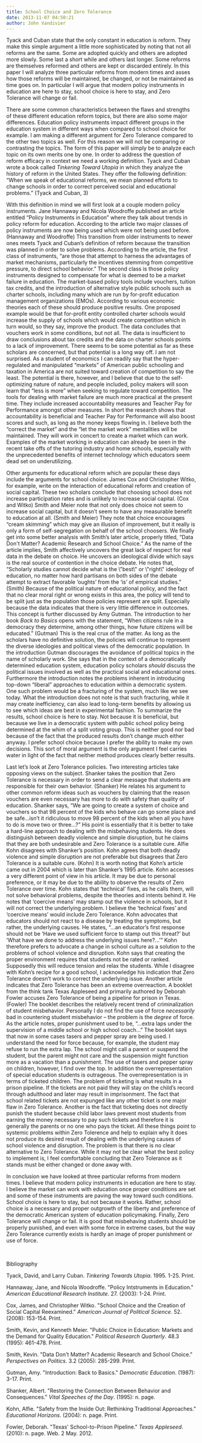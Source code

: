 ```yaml
---
title: School Choice and Zero Tolerance
date: 2013-11-07 04:50:21
author: John Vandivier
---
```




Tyack and Cuban state that the only constant in education is reform. They make this simple argument a little more sophisticated by noting that not all reforms are the same. Some are adopted quickly and others are adopted more slowly. Some last a short while and others last longer. Some reforms are themselves reformed and others are kept or discarded entirely. In this paper I will analyze three particular reforms from modern times and asses how those reforms will be maintained, be changed, or not be maintained as time goes on. In particular I will argue that modern policy instruments in education are here to stay, school choice is here to stay, and Zero Tolerance will change or fail.

There are some common characteristics between the flaws and strengths of these different education reform topics, but there are also some major differences. Education policy instruments impact different groups in the education system in different ways when compared to school choice for example. I am making a different argument for Zero Tolerance compared to the other two topics as well. For this reason we will not be comparing or contrasting the topics. The form of this paper will simply be to analyze each topic on its own merits one by one. In order to address the question of reform efficacy in context we need a working definition. Tyack and Cuban wrote a book called <i>Tinkering Toward Utopia</i> in which they analyze the history of reform in the United States. They offer the following definition: “When we speak of educational reforms, we mean planned efforts to change schools in order to correct perceived social and educational problems.” (Tyack and Cuban, 3)
<p lang=\"en-US\"><span style=\"color: #000000;\"><span style=\"font-family: Code, Code, sans-serif;\"><span style=\"font-size: medium;\"><span style=\"font-family: 'Times New Roman', serif;\"> With this definition in mind we will first look at a couple modern policy instruments. Jane Hannaway and Nicola Woodroffe published an article entitled “Policy Instruments in Education” where they talk about trends in policy reform for education. According to the article two major classes of policy instruments are now being used which were not being used before. (Hannaway and Woodroffe) This transition from older instruments to newer ones meets Tyack and Cuban’s definition of reform because the transition was planned in order to solve problems. According to the article, the first class of instruments, “are those that attempt to harness the advantages of market mechanisms, particularly the incentives stemming from competitive pressure, to direct school behavior.” The second class is those policy instruments designed to compensate for what is deemed to be a market failure in education. The market-based policy tools include vouchers, tuition tax credits, and the introduction of alternative style public schools such as charter schools, including many which are run by for-profit education management organizations (EMOs). According to various economic theories each of these should produce positive results. One proposed example would be that for-profit entity controlled charter schools would increase the supply of schools which would create competition which in turn would, so they say, improve the product. The data concludes that vouchers work in some conditions, but not all. The data is insufficient to draw conclusions about tax credits and the data on charter schools points to a lack of improvement. There seems to be some potential as far as these scholars are concerned, but that potential is a long way off. I am not surprised. As a student of economics I can readily say that the hyper-regulated and manipulated “markets” of American public schooling and taxation in America are not suited toward creation of competition to say the least. The potential is there, however, and I believe that due to the self-optimizing nature of nature, and people included, policy makers will soon learn that “less is more” when seeking to regulate toward competition. The tools for dealing with market failure are much more practical at the present time. They include increased accountability measures and Teacher Pay for Performance amongst other measures. In short the research shows that accountability is beneficial and Teacher Pay for Performance will also boost scores and such, as long as the money keeps flowing in. I believe both the “correct the market” and the “let the market work” mentalities will be maintained. They will work in concert to create a market which can work. Examples of the market working in education can already be seen in the recent take offs of the tutoring industry and home schools, especially with the unprecedented benefits of internet technology which educators seem dead set on underutilizing.</span></span></span></span></p>
Other arguments for educational reform which are popular these days include the arguments for school choice. James Cox and Christopher Witko, for example, write on the interaction of educational reform and creation of social capital. These two scholars conclude that choosing school does not increase participation rates and is unlikely to increase social capital. (Cox and Witko) Smith and Meier note that not only does choice not seem to increase social capital, but it doesn’t seem to have any measurable benefit to education at all. (Smith and Meier) They note that choice encourages “cream skimming” which may give an illusion of improvement, but it really is only a form of self-segregation on behalf of the school choosers. We finally get into some better analysis with Smith’s later article, properly titled, “Data Don't Matter? Academic Research and School Choice.” As the name of the article implies, Smith affectively uncovers the great lack of respect for real data in the debate on choice. He uncovers an ideological divide which says is the real source of contention in the choice debate. He notes that, “Scholarly studies cannot decide what is the \"best\" or \"right\" ideology of education, no matter how hard partisans on both sides of the debate attempt to extract favorable ‘oughts’ from the ‘is’ of empirical studies.” (Smith) Because of the political nature of educational policy, and the fact that no clear moral right or wrong exists in this area, the policy will tend to be split just as the population those policies represent are split. Especially because the data indicates that there is very little difference in outcomes. This concept is further discussed by Amy Gutman. The introduction to her book <i>Back to Basics</i> opens with the statement, “When citizens rule in a democracy they determine, among other things, how future citizens will be educated.” (Gutman) This is the real crux of the matter. As long as the scholars have no definitive solution, the policies will continue to represent the diverse ideologies and political views of the democratic population. In the introduction Gutman discourages the avoidance of political topics in the name of scholarly work. She says that in the context of a democratically determined education system, education policy scholars <i>should</i> discuss the political issues involved as well as the practical social and educational ones. Furthermore the introduction notes the problems inherent in introducing top-down “liberal” approaches to education within a democratic system. One such problem would be a fracturing of the system, much like we see today. What the introduction does not note is that such fracturing, while it may create inefficiency, can also lead to long-term benefits by allowing us to see which ideas are best in experimental fashion. To summarize the results, school choice is here to stay. Not because it is beneficial, but because we live in a democratic system with public school policy being determined at the whim of a split voting group. This is neither good nor bad because of the fact that the produced results don’t change much either anyway. I prefer school choice because I prefer the ability to make my own decisions. This sort of moral argument is the only argument I feel carries water in light of the fact that neither method produces clearly better results.

Last let’s look at Zero Tolerance policies. Two interesting articles take opposing views on the subject. Shanker takes the position that Zero Tolerance is necessary in order to send a clear message that students are responsible for their own behavior. (Shanker) He relates his argument to other common reform ideas such as vouchers by claiming that the reason vouchers are even necessary has more to do with safety than quality of education. Shanker says, “We are going to create a system of choice and vouchers so that 98 percent of the kids who behave can go some place and be safe…isn’t it ridiculous to move 98 percent of the kids when all you have to do is move two or three…?” His point is essentially that it is better to take a hard-line approach to dealing with the misbehaving students. He does distinguish between deadly violence and simple disruption, but he claims that they are both undesirable and Zero Tolerance is a suitable cure. Alfie Kohn disagrees with Shanker’s position. Kohn agrees that both deadly violence and simple disruption are not preferable but disagrees that Zero Tolerance is a suitable cure. (Kohn) It is worth noting that Kohn’s article came out in 2004 which is later than Shanker’s 1995 article. Kohn accesses a very different point of view in his article. It may be due to personal preference, or it may be due to the ability to observe the results of Zero Tolerance over time. Kohn states that ‘technical’ fixes, as he calls them, will not solve behavioral problems, despite the theories and intents behind it. He notes that ‘coercive means’ may stamp out the violence in schools, but it will not correct the underlying problem. I believe the ‘technical fixes’ and ‘coercive means’ would include Zero Tolerance. Kohn advocates that educators should not react to a disease by treating the symptoms, but rather, the underlying causes. He states, “…an educator’s first response should not be ‘Have we used sufficient force to stamp out this threat?’ but ‘What have we done to address the underlying issues here?...’” Kohn therefore prefers to advocate a change in school culture as a solution to the problems of school violence and disruption. Kohn says that creating the proper environment requires that students not be rated or ranked. Supposedly this will reduce tension and relax the students. While I disagree with Kohn’s recipe for a good school, I acknowledge his indication that Zero Tolerance doesn’t work to correct the underlying issue. Another article indicates that Zero Tolerance has been an extreme overreaction. A booklet from the think tank Texas Appleseed and primarily authored by Deborah Fowler accuses Zero Tolerance of being a pipeline for prison in Texas. (Fowler) The booklet describes the relatively recent trend of criminalization of student misbehavior. Personally I do not find the use of force <i>necessarily </i>bad in countering student misbehavior – the problem is the <i>degree</i> of force. As the article notes, proper punishment used to be, “…extra laps under the supervision of a middle school or high school coach…” The booklet says that now in some cases tasers and pepper spray are being used. I understand the need for force because, for example, the student may refuse to run the extra lap. The school might call a parent or suspend the student, but the parent might not care and the suspension might function more as a vacation than a punishment. The use of tasers and pepper spray on children, however, I find over the top. In addition the overrepresentation of special education students is outrageous. The overrepresentation is in terms of ticketed children. The problem of ticketing is what results in a prison pipeline. If the tickets are not paid they will stay on the child’s record through adulthood and later may result in imprisonment. The fact that school related tickets are not expunged like any other ticket is one major flaw in Zero Tolerance. Another is the fact that ticketing does not directly punish the student because child labor laws prevent most students from earning the money necessary to pay such tickets and therefore it is generally the parents or no one who pays the ticket. All these things point to systemic problems within Zero Tolerence and help to explain why it does not produce its desired result of dealing with the underlying causes of school violence and disruption. The problem is that there is no clear alternative to Zero Tolerance. While it may not be clear what the best policy to implement is, I feel comfortable concluding that Zero Tolerance as it stands must be either changed or done away with.

In conclusion we have looked at three particular reforms from modern times. I believe that modern policy instruments in education are here to stay. I believe the market can work with education once proper conditions are set and some of these instruments are paving the way toward such conditions. School choice is here to stay, but not because it works. Rather, school choice is a necessary and proper outgrowth of the liberty and preference of the democratic American system of education policymaking. Finally, Zero Tolerance will change or fail. It is good that misbehaving students should be properly punished, and even with some force in extreme cases, but the way Zero Tolerance currently exists is hardly an image of proper punishment or use of force.

&nbsp;
<p align=\"CENTER\">Bibliography</p>
Tyack, David, and Larry Cuban. <i>Tinkering Towards Utopia</i>. 1995. 1-25. Print.

Hannaway, Jane, and Nicola Woodroffe. \"Policy Intstruments in Education.\" <i>American Educational Research Institute</i>. 27. (2003): 1-24. Print.

Cox, James, and Christopher Witko. \"School Choice and the Creation of Social Capital Reexamined.\" <i>American Journal of Political Science</i>. 52. (2008): 153-154. Print.

Smith, Kevin, and Kenneth Meier. \"Public Choice in Education: Markets and the Demand for Quality Education.\" <i>Political Research Quarterly</i>. 48.3 (1995): 461-478. Print.

Smith, Kevin. \"Data Don't Matter? Academic Research and School Choice.\" <i>Perspectives on Politics</i>. 3.2 (2005): 285-299. Print.

Gutman, Amy. \"Introduction: Back to Basics.\" <i>Democratic Education</i>. (1987): 3-17. Print.

Shanker, Albert. \"Restoring the Connection Between Behavior and Consequences.\" <i>Vital Speeches of the Day</i>. (1995): n. page.

Kohn, Alfie. \"Safety from the Inside Out: Rethinking Traditional Approaches.\" <i>Educational Horizons</i>. (2004): n. page. Print.

Fowler, Deborah. \"Texas' School-to-Prison Pipeline.\" <i>Texas Appleseed</i>. (2010): n. page. Web. 2 May. 2012.